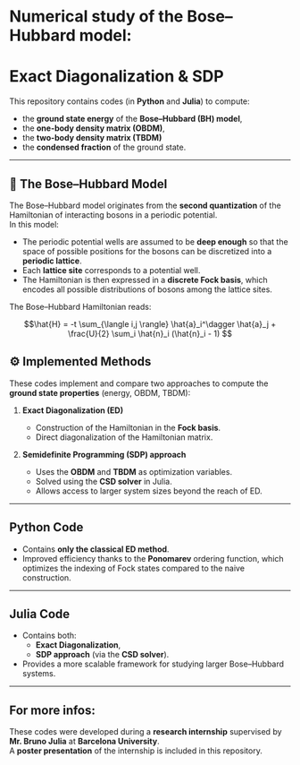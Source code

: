 # Numerical study of the Bose–Hubbard model: 
# Exact Diagonalization & SDP  

This repository contains codes (in **Python** and **Julia**) to compute:  
- the **ground state energy** of the **Bose–Hubbard (BH) model**,
- the **one-body density matrix (OBDM)**,  
- the **two-body density matrix (TBDM)**  
- the **condensed fraction** of the ground state.  

---

## 📖 The Bose–Hubbard Model  

The Bose–Hubbard model originates from the **second quantization** of the Hamiltonian of interacting bosons in a periodic potential.  
In this model:  
- The periodic potential wells are assumed to be **deep enough** so that the space of possible positions for the bosons can be discretized into a **periodic lattice**.  
- Each **lattice site** corresponds to a potential well.  
- The Hamiltonian is then expressed in a **discrete Fock basis**, which encodes all possible distributions of bosons among the lattice sites.  

The Bose–Hubbard Hamiltonian reads:  

```math
\hat{H} = -t \sum_{\langle i,j \rangle} \hat{a}_i^\dagger \hat{a}_j 
+ \frac{U}{2} \sum_i \hat{n}_i (\hat{n}_i - 1) 
````

## ⚙️ Implemented Methods  

These codes implement and compare two approaches to compute the **ground state properties** (energy, OBDM, TBDM):  

1. **Exact Diagonalization (ED)**  
   - Construction of the Hamiltonian in the **Fock basis**.  
   - Direct diagonalization of the Hamiltonian matrix.  

2. **Semidefinite Programming (SDP) approach**  
   - Uses the **OBDM** and **TBDM** as optimization variables.  
   - Solved using the **CSD solver** in Julia.  
   - Allows access to larger system sizes beyond the reach of ED.  

---

## Python Code  

- Contains **only the classical ED method**.  
- Improved efficiency thanks to the **Ponomarev** ordering function, which optimizes the indexing of Fock states compared to the naive construction.  

---

## Julia Code  

- Contains both:  
  - **Exact Diagonalization**,  
  - **SDP approach** (via the **CSD solver**).  
- Provides a more scalable framework for studying larger Bose–Hubbard systems.  

---

## For more infos: 

These codes were developed during a **research internship** supervised by **Mr. Bruno Julia** at **Barcelona University**.  
A **poster presentation** of the internship is included in this repository. 
